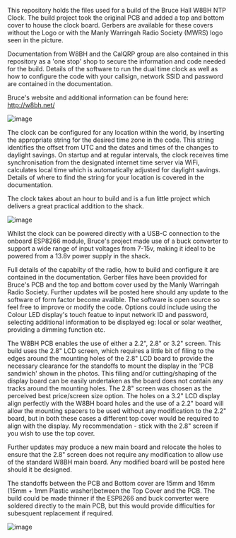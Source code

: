 This repository holds the files used for a build of the Bruce Hall W8BH NTP Clock. The build project took the original PCB and added a top and bottom cover to house the clock board. Gerbers are available for these covers without the Logo or with the Manly Warringah Radio Society (MWRS) logo seen in the picture. 

Documentation from W8BH and the CalQRP group are also contained in this repository as a 'one stop' shop to secure the information and code needed for the build. Details of the software to run the dual time clock as well as how to configure the code with your callsign, network SSID and password are contained in the documentation. 

Bruce's website and additional information can be found here: http://w8bh.net/

![image](https://github.com/user-attachments/assets/14b7e2cb-526c-4650-acd3-af152780c68b)

The clock can be configured for any location within the world, by inserting the appropriate string for the desired time zone in the code. This string identifies the offset from UTC and the dates and times of the changes to daylight savings. On startup and at regular intervals, the clock receives time synchronisation from the designated internet time server via WiFi, calculates local time which is automatically adjusted for daylight savings. Details of where to find the string for your location is covered in the documentation. 

The clock takes about an hour to build and is a fun little project which delivers a great practical addition to the shack.

![image](https://github.com/user-attachments/assets/59c70f6c-8328-487c-b480-25ff34069805)

Whilst the clock can be powered directly with a USB-C connection to the onboard ESP8266 module, Bruce's project made use of a buck converter to support a wide range of input voltages from 7-15v, making it ideal to be powered from a 13.8v power supply in the shack.

Full details of the capabilty of the radio, how to build and configure it are contained in the documentation. Gerber files have been provided for Bruce's PCB and the top and bottom cover used by the Manly Warringah Radio Society. Further updates will be posted here should any update to the software of form factor become availble. The software is open source so feel free to improve or modify the code. Options could include using the Colour LED display's touch featue to input network ID and password, selecting additional information to be displayed eg: local or solar weather, providing a dimming function etc.

The W8BH PCB enables the use of either a 2.2", 2.8" or 3.2" screen. This build uses the 2.8" LCD screen, which requires a little bit of filing to the edges around the mounting holes of the 2.8" LCD board to provide the necessary clearance for the standoffs to mount the display in the 'PCB sandwich' shown in the photos. This filing and/or cutting/shaping of the display board can be easily undertaken as the board does not contain any tracks around the mounting holes. The 2.8" screen was chosen as the perceived best price/screen size option. The holes on a 3.2" LCD display align perfectly with the W8BH board holes and the use of a 2.2" board will allow the mounting spacers to be used without any modification to the 2.2" board, but in both these cases a different top cover would be required to align with the display. My recommendation - stick with the 2.8" screen if you wish to use the top cover.

Further updates may produce a new main board and relocate the holes to ensure that the 2.8" screen does not require any modification to allow use of the standard W8BH main board. Any modified board will be posted here should it be designed. 

The standoffs between the PCB and Bottom cover are 15mm and 16mm (15mm + 1mm Plastic washer)between the Top Cover and the PCB. The build could be made thinner if the ESP8266 and buck converter were soldered directly to the main PCB, but this would provide difficulties for subesquent replacement if required.


![image](https://github.com/user-attachments/assets/685b4c6e-ecf7-4b40-9a97-8eb329498cef)
